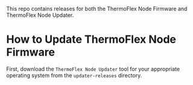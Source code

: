 This repo contains releases for both the ThermoFlex Node Firmware and ThermoFlex Node Updater.

# How to Update ThermoFlex Node Firmware
First, download the `ThermoFlex Node Updater` tool for your appropriate operating system from the `updater-releases` directory.
